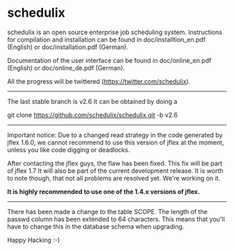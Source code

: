 schedulix
=========

schedulix is an open source enterprise job scheduling system.
Instructions for compilation and installation can be found in doc/installtion_en.pdf (English)
or doc/installation.pdf (German).

Documentation of the user interface can be found in doc/online_en.pdf (English) or
doc/online_de.pdf (German).

All the progress will be twittered (https://twitter.com/schedulix).

-------------------------------------------------------------------------------------------

The last stable branch is v2.6
It can be obtained by doing a

git clone https://github.com/schedulix/schedulix.git -b v2.6

-------------------------------------------------------------------------------------------

Important notice:
Due to a changed read strategy in the code generated by jflex 1.6.0, we cannot recommend
to use this version of jflex at the moment, unless you like code digging or deadlocks. 

After contacting the jflex guys, the flaw has been fixed. This fix will be part of jflex 1.7
It will also be part of the current development release.
It is worth to note though, that not all problems are resolved yet. We're working on it.

**It is highly recommended to use one of the 1.4.x versions of jflex.**

-------------------------------------------------------------------------------------------

There has been made a change to the table SCOPE. The length of the passwd column has been
extended to 64 characters.
This means that you'll have to change this in the database schema when upgrading.

Happy Hacking :-)
